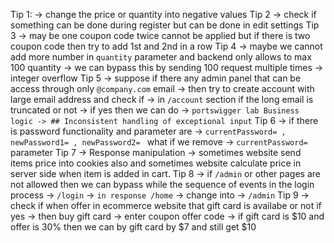 Tip 1: -> change the price or quantity into negative values
Tip 2 -> check if something can be done during register but can be done in  edit settings
Tip 3 -> may be one coupon code twice cannot be applied but if there is two coupon code then try to add 1st and 2nd in a row
Tip 4 -> maybe we cannot add more number in `quantity` parameter and backend only allows to max 100 quantity -> we can bypass this by sending 100 request multiple times -> integer overflow
Tip 5 -> suppose if there any admin panel that can be access through only `@company.com` email -> then try to create account with large email address and check if -> in `/account` section if the long email is truncated or not -> if yes then we can do -> `portswigger lab Business logic -> ## Inconsistent handling of exceptional input`
Tip 6 -> if there is password functionality and parameter are -> `currentPassword= , newPassword1= , newPassword2= ` what if we remove -> `currentPassword=` parameter 
Tip 7 -> Response manipulation -> sometimes website send items price into cookies also and sometimes website calculate price in server side when item is added in cart.
Tip 8 -> if `/admin` or other pages are not allowed then we can bypass while the sequence of events in the login process -> `/login` -> `in response /home` -> change into -> `/admin` 
Tip 9 -> check if when offer in ecommerce website that gift card is availabe or not if yes -> then buy gift card -> enter coupon offer code -> if gift card is $10 and offer is 30% then we can by gift card by $7 and still get $10